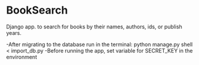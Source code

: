 # BookSearch
Django app. to search for books by their names, authors, ids, or publish years.

-After migrating to the database run in the terminal: python manage.py shell < import_db.py
-Before running the app, set variable for SECRET_KEY in the environment
